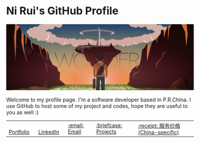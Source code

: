 Ni Rui's GitHub Profile
====

<p align="center">
    <img src="//github.com/nirui/nirui/raw/master/Wonder.jpg" />
</p>

Welcome to my profile page. I'm a software developer based in P.R.China. I use GitHub to host some of my project and codes, hope they are useful to you as well :)

<table align="center">
    <tr>
        <td>
            <img src="https://vaguly.com/favicon.ico" width="16px" height="16px">
            <a href="https://vaguly.com" target="_blank">Portfolio</a>
        </td>
        <td>
            <a href="https://www.linkedin.com/in/nirui" target="_blank">
                <img src="https://www.linkedin.com/favicon.ico" width="16px" height="16px">
                LinkedIn
            </a>
        </td>
        <td>
            <a href="mailto:ranqus@gmail.com" target="_blank">
                :email: Email
            </a>
        </td>
        <td>
            <a href="https://vaguly.com/projects" target="_blank">
                :briefcase: Projects
            </a>
        <td>
            <a href="https://github.com/nirui/nirui/blob/master/Document/Service/PublicRate_China.pdf" target="_blank">
                :receipt: 服务价格 (China-specific)
            </a>
        </td>
    </tr>
</table>

